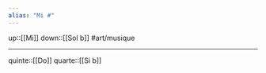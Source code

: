 ```yaml
---
alias: "Mi #"
---
```

up::[[Mi]]
down::[[Sol b]]
#art/musique 

----

quinte::[[Do]]
quarte::[[Si b]]
